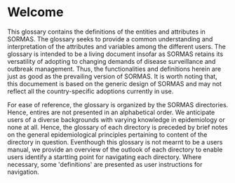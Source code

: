 # Welcome
This glossary contains the definitions of the entities and attributes in SORMAS. The glossary seeks to provide a common 
understanding and interpretation of the attributes and variables among the different users. The glossary is intended to
be a living document insofar as SORMAS retains its versatility of adopting to changing demands of disease surveillance
and outbreak management. Thus, the functionalities and definitions herein are just as good as the prevailing version of
SORMAS. It is worth noting that, this documement is based on the generic design of SORMAS and may not reflect all the
country-specific adoptions currently in use. 

For ease of reference, the glossary is organized by the SORMAS directories. Hence, entires are not presented in an
alphabetical order. We anticipate users of a diverse backgrounds with varying knowledge in epidemiology or none at all.
Hence, the  glossary of each directory is preceded by brief notes on the general epidemiological principles pertaining
to content of the directory in question. Eventhough this glossary is not mearnt to be a users manual, we provide an
overview of the  outlook of each directory to enable users identify a startting point for navigating each directory.
Where necessary, some 'definitions' are presented as user instructions for navigation.
